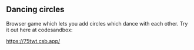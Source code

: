## Dancing circles

Browser game which lets you add circles which dance with each other. Try it out here at codesandbox:

https://75twt.csb.app/
